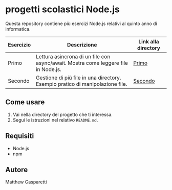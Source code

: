 # progetti scolastici Node.js

Questa repository contiene più esercizi Node.js relativi al quinto anno di informatica.

| Esercizio      | Descrizione                                                                 | Link alla directory         |
|--------------|------------------------------------------------------------------------------|----------------------------|
| Primo      | Lettura asincrona di un file con async/await. Mostra come leggere file in Node.js. | [Primo](/1_primo)       |
| Secondo    | Gestione di più file in una directory. Esempio pratico di manipolazione file.     | [Secondo](/2_secondo)   |

## Come usare

1. Vai nella directory del progetto che ti interessa.
2. Segui le istruzioni nel relativo `README.md`.

## Requisiti
- Node.js
- npm

## Autore
Matthew Gasparetti

